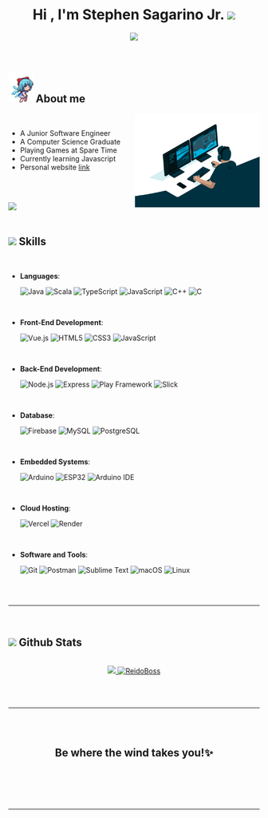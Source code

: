 
<h1 align="center"><b>Hi , I'm Stephen Sagarino Jr. </b><img src="https://media.giphy.com/media/hvRJCLFzcasrR4ia7z/giphy.gif" width="35"></h1>
<!--  -->
<p align="center">
  <a href="https://github.com/DenverCoder1/readme-typing-svg">
  <img src="https://readme-typing-svg.herokuapp.com?font=Time+New+Roman&color=cyan&size=25&center=true&vCenter=true&width=600&height=100&lines=A+Junior+Software+Engineer,;A+Computer+Science+Graduate,;Watching+Anime+at+Spare+Time">
</a>

</p>


<br>




## <picture><img src = "assets/images/aboutme.gif" width = 50px></picture> **About me**

<picture> <img align="right" src="assets/images/coder.gif" width = 250px></picture>

<br>

- A Junior Software Engineer
- A Computer Science Graduate
- Playing Games at Spare Time
- Currently learning Javascript
- Personal website [link](https://stephsaga.vercel.app/)

<br><br>

<img src="https://user-images.githubusercontent.com/73097560/115834477-dbab4500-a447-11eb-908a-139a6edaec5c.gif"><br><br>

## <img src="https://media2.giphy.com/media/QssGEmpkyEOhBCb7e1/giphy.gif?cid=ecf05e47a0n3gi1bfqntqmob8g9aid1oyj2wr3ds3mg700bl&rid=giphy.gif" width ="25"><b> Skills</b>
<br>

<p align="center">

- **Languages**:

    ![Java](https://img.shields.io/badge/Java%20-%23ED8B00.svg?style=for-the-badge&logo=java&logoColor=white)
    ![Scala](https://img.shields.io/badge/Scala%20-%23DC322F.svg?style=for-the-badge&logo=scala&logoColor=white)
    ![TypeScript](https://img.shields.io/badge/TypeScript%20-%23007ACC.svg?style=for-the-badge&logo=typescript&logoColor=white)
    ![JavaScript](https://img.shields.io/badge/JavaScript%20-%23F7DF1E.svg?style=for-the-badge&logo=javascript&logoColor=black)
    ![C++](https://img.shields.io/badge/C++%20-%2300599C.svg?style=for-the-badge&logo=c%2B%2B&logoColor=white)
    ![C](https://img.shields.io/badge/C%20-%232370ED.svg?style=for-the-badge&logo=c&logoColor=white)

<br>

- **Front-End Development**:

   ![Vue.js](https://img.shields.io/badge/Vue.js%20-%234FC08D.svg?style=for-the-badge&logo=vue.js&logoColor=white)
   ![HTML5](https://img.shields.io/badge/HTML5%20-%23E34F26.svg?style=for-the-badge&logo=html5&logoColor=white)
   ![CSS3](https://img.shields.io/badge/CSS%20-%231572B6.svg?style=for-the-badge&logo=css3&logoColor=white)
   ![JavaScript](https://img.shields.io/badge/JavaScript%20-%23F7DF1E.svg?style=for-the-badge&logo=javascript&logoColor=black)
<br>

- **Back-End Development**:

   ![Node.js](https://img.shields.io/badge/Node.js%20-%23339933.svg?style=for-the-badge&logo=node.js&logoColor=white)
   ![Express](https://img.shields.io/badge/Express%20-%23000000.svg?style=for-the-badge&logo=express&logoColor=white)
   ![Play Framework](https://img.shields.io/badge/Play%20Framework%20-%2300E500.svg?style=for-the-badge&logo=play&logoColor=white)
   ![Slick](https://img.shields.io/badge/Slick%20-%230000FF.svg?style=for-the-badge&logo=slick&logoColor=white)
<br>


- **Database**:

   ![Firebase](https://img.shields.io/badge/Firebase%20-%23FFCA28.svg?style=for-the-badge&logo=firebase&logoColor=black)
   ![MySQL](https://img.shields.io/badge/MySQL%20-%234479A1.svg?style=for-the-badge&logo=mysql&logoColor=white)
   ![PostgreSQL](https://img.shields.io/badge/PostgreSQL%20-%23336791.svg?style=for-the-badge&logo=postgresql&logoColor=white)
<br>

- **Embedded Systems**:

   ![Arduino](https://img.shields.io/badge/Arduino%20-%2300979D.svg?style=for-the-badge&logo=arduino&logoColor=white)
   ![ESP32](https://img.shields.io/badge/ESP32%20-%2300979D.svg?style=for-the-badge&logo=espressif&logoColor=white)
   ![Arduino IDE](https://img.shields.io/badge/Arduino%20IDE%20-%2300979D.svg?style=for-the-badge&logo=arduino&logoColor=white)
<br>

- **Cloud Hosting**:

   ![Vercel](https://img.shields.io/badge/Vercel%20-%23000000.svg?style=for-the-badge&logo=vercel&logoColor=white)
   ![Render](https://img.shields.io/badge/Render%20-%2300C7B7.svg?style=for-the-badge&logo=render&logoColor=white)
<br>

- **Software and Tools**:

   ![Git](https://img.shields.io/badge/Git%20-%23F05033.svg?style=for-the-badge&logo=git&logoColor=white)
   ![Postman](https://img.shields.io/badge/Postman%20-%23FF6C37.svg?style=for-the-badge&logo=postman&logoColor=white)
   ![Sublime Text](https://img.shields.io/badge/Sublime%20Text%20-%23FF9800.svg?style=for-the-badge&logo=sublime-text&logoColor=white)
   ![macOS](https://img.shields.io/badge/macOS%20-%23999999.svg?style=for-the-badge&logo=apple&logoColor=white)
   ![Linux](https://img.shields.io/badge/Linux%20-%23FCC624.svg?style=for-the-badge&logo=linux&logoColor=black)

</p>

<br>
<br>

-----

<br>


## <img src="https://media.giphy.com/media/iY8CRBdQXODJSCERIr/giphy.gif" width="35"><b> Github Stats </b>
<br>

<div align="center">

<a href="https://github.com/ReidoBoss">
  <img src="https://github-readme-stats.vercel.app/api?username=ReidoBoss&include_all_commits=true&count_private=true&show_icons=true&line_height=20&title_color=7A7ADB&icon_color=2234AE&text_color=D3D3D3&bg_color=0,000000,130F40" width="450"/>
  <img src="https://github-readme-stats.vercel.app/api/top-langs?username=ReidoBoss&show_icons=true&locale=en&layout=compact&line_height=20&title_color=7A7ADB&icon_color=2234AE&text_color=D3D3D3&bg_color=0,000000,130F40" width="375"  alt="ReidoBoss"/>
</a>

</a>
</div>

<br>
<br>
<br>

-----

<br>
<br>
<!--
## <b> Let's Connect..!</b><img src="assets/images/handshake.gif" width ="80">
<br>
<div align='left'>

<ul>

<li>
<a href="https://linkedin.com/in/0xabdulkhalid" target="_blank">
<img src="https://img.shields.io/badge/linkedin:  0xabdulkhalid-%2300acee.svg?color=405DE6&style=for-the-badge&logo=linkedin&logoColor=white" alt=linkedin style="margin-bottom: 5px;"/>
</a>
</li>

<br>

<li>
<a href="https://twitter.com/0xabdulkhalid" target="_blank">
<img src="https://img.shields.io/badge/twitter:  0xabdulkhalid-%2300acee.svg?color=1DA1F2&style=for-the-badge&logo=twitter&logoColor=white" alt=twitter style="margin-bottom: 5px;"/>
</a>
</li>

<br>

<li>
<a href="mailto:0xabdulkhalid@gmail.com" target="_blank">
<img src="https://img.shields.io/badge/gmail:  0xabdulkhalid-%23EA4335.svg?style=for-the-badge&logo=gmail&logoColor=white" t=mail style="margin-bottom: 5px;" />
</a>
</li>

</ul>
</div>

<br>
<img src="https://user-images.githubusercontent.com/73097560/115834477-dbab4500-a447-11eb-908a-139a6edaec5c.gif">
<br>
<br>
<br> -->

<div align='center'>

## <b>Be where the wind takes you!✨</b>

</div>
<br>
<br>
<br>
<br>

---

<br>

